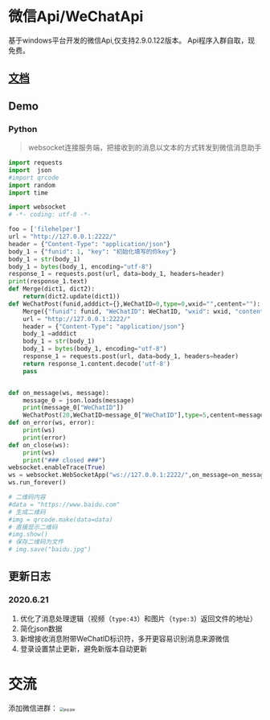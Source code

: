 # 微信Api/WeChatApi
基于windows平台开发的微信Api,仅支持2.9.0.122版本。
Api程序入群自取，现免费。
## [文档](https://frz2one.github.io/Api.html)
## Demo

### Python

> websocket连接服务端，把接收到的消息以文本的方式转发到微信消息助手

```python
import requests
import  json
#import qrcode
import random
import time

import websocket
# -*- coding: utf-8 -*-

foo = ['filehelper']
url = "http://127.0.0.1:2222/"
header = {"Content-Type": "application/json"}
body_1 = {"funid": 1, "key": "初始化填写的你key"}
body_1 = str(body_1)
body_1 = bytes(body_1, encoding="utf-8")
response_1 = requests.post(url, data=body_1, headers=header)
print(response_1.text)
def Merge(dict1, dict2):
    return(dict2.update(dict1))
def WeChatPost(funid,adddict={},WeChatID=0,type=0,wxid="",centent=""):
    Merge({"funid": funid, "WeChatID": WeChatID, "wxid": wxid, "content": centent, "type": type}, adddict)
    url = "http://127.0.0.1:2222/"
    header = {"Content-Type": "application/json"}
    body_1 =adddict
    body_1 = str(body_1)
    body_1 = bytes(body_1, encoding="utf-8")
    response_1 = requests.post(url, data=body_1, headers=header)
    return response_1.content.decode('utf-8')
    pass


def on_message(ws, message):
    message_0 = json.loads(message)
    print(message_0["WeChatID"])
    WeChatPost(20,WeChatID=message_0["WeChatID"],type=5,centent=message_0["content"],wxid=random.choice(foo))
def on_error(ws, error):
    print(ws)
    print(error)
def on_close(ws):
    print(ws)
    print("### closed ###")
websocket.enableTrace(True)
ws = websocket.WebSocketApp("ws://127.0.0.1:2222/",on_message=on_message,on_error=on_error,on_close=on_close)
ws.run_forever()

# 二维码内容
#data = "https://www.baidu.com"
# 生成二维码
#img = qrcode.make(data=data)
# 直接显示二维码
#img.show()
# 保存二维码为文件
# img.save("baidu.jpg")

```

## 更新日志

### 2020.6.21

1. 优化了消息处理逻辑（视频（`type:43`）和图片（`type:3`）返回文件的地址）
2. 简化json数据
3. 新增接收消息附带WeChatID标识符，多开更容易识别消息来源微信
4. 登录设置禁止更新，避免新版本自动更新

# 交流
添加微信进群：
<img src="https://cdn.jsdelivr.net/gh/frz2one/wechatapi/jpg.jpg" alt="jpg.jpp" style="zoom:50%;" />
